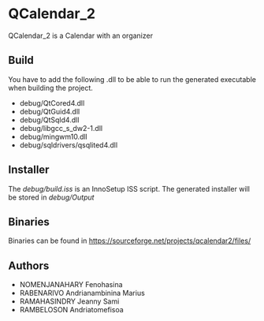 QCalendar_2
===========

QCalendar_2 is a Calendar with an organizer

Build
--------

You have to add the following .dll to be able to run the generated executable
when building the project.

* debug/QtCored4.dll
* debug/QtGuid4.dll
* debug/QtSqld4.dll
* debug/libgcc_s_dw2-1.dll
* debug/mingwm10.dll
* debug/sqldrivers/qsqlited4.dll

Installer
----------

The *debug/build.iss* is an InnoSetup ISS script.
The generated installer will be stored in *debug/Output*

Binaries
---------

Binaries can be found in https://sourceforge.net/projects/qcalendar2/files/

Authors
--------

* NOMENJANAHARY Fenohasina
* RABENARIVO Andrianambinina Marius
* RAMAHASINDRY Jeanny Sami
* RAMBELOSON Andriatomefisoa

